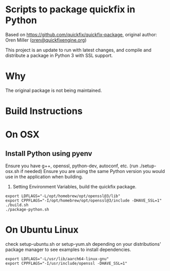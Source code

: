 
# Scripts to package quickfix in Python

Based on https://github.com/quickfix/quickfix-package, original author: Oren Miller (oren@quickfixengine.org)

This project is an update to run with latest changes,
and compile and distribute a package in Python 3 with SSL support.

# Why

The original package is not being maintained.

# Build Instructions

# On OSX

## Install Python using pyenv

Ensure you have g++, openssl, python-dev, autoconf, etc. (run ./setup-osx.sh if needed)
Ensure you are using the same Python version you would use in the application when building.

1. Setting Environment Variables, build the quickfix package.

```
export LDFLAGS="-L/opt/homebrew/opt/openssl@3/lib"
export CPPFLAGS="-I/opt/homebrew/opt/openssl@3/include -DHAVE_SSL=1"
./build.sh
./package-python.sh
```

# On Ubuntu Linux

check setup-ubuntu.sh or setup-yum.sh depending on your distributions' package manager
to see examples to install dependencies.

```
export LDFLAGS="-L/usr/lib/aarch64-linux-gnu"
export CPPFLAGS="-I/usr/include/openssl -DHAVE_SSL=1"
```
